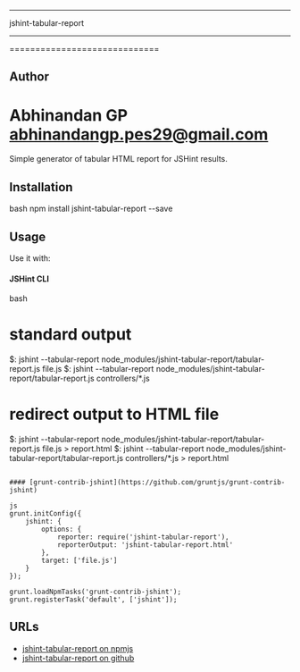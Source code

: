 *********************
jshint-tabular-report
*********************

=============================
## Author

Abhinandan GP
abhinandangp.pes29@gmail.com
==============================

Simple generator of tabular HTML report for JSHint results.

## Installation

bash
npm install jshint-tabular-report --save

## Usage

Use it with:

#### JSHint CLI

bash
# standard output
$: jshint --tabular-report node_modules/jshint-tabular-report/tabular-report.js file.js
$: jshint --tabular-report node_modules/jshint-tabular-report/tabular-report.js controllers/*.js

# redirect output to HTML file
$: jshint --tabular-report node_modules/jshint-tabular-report/tabular-report.js file.js > report.html
$: jshint --tabular-report node_modules/jshint-tabular-report/tabular-report.js controllers/*.js > report.html
```

#### [grunt-contrib-jshint](https://github.com/gruntjs/grunt-contrib-jshint)

js
grunt.initConfig({
    jshint: {
        options: {
            reporter: require('jshint-tabular-report'),
            reporterOutput: 'jshint-tabular-report.html'
        },
        target: ['file.js']
    }
});

grunt.loadNpmTasks('grunt-contrib-jshint');
grunt.registerTask('default', ['jshint']);
```

## URLs

* [jshint-tabular-report on npmjs](https://www.npmjs.com/package/jshint-tabular-report)
* [jshint-tabular-report on github](https://github.com/abhinandangithub/jshint-tabular-report)
								   
